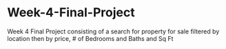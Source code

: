 # Week-4-Final-Project
Week 4 Final Project consisting of a search for property for sale filtered by location then by price, # of Bedrooms and Baths and Sq Ft

